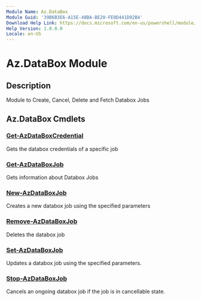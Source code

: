 ```yaml
---
Module Name: Az.DataBox
Module Guid: '39B6B3E6-A15E-48BA-BE20-FE0D441D92B4'
Download Help Link: https://docs.microsoft.com/en-us/powershell/module/az.databox
Help Version: 1.0.0.0
Locale: en-US
---
```


# Az.DataBox Module
## Description
Module to Create, Cancel, Delete and Fetch Databox Jobs

## Az.DataBox Cmdlets
### [Get-AzDataBoxCredential](Get-AzDataBoxCredential.md)
Gets the databox credentials of a specific job

### [Get-AzDataBoxJob](Get-AzDataBoxJob.md)
Gets information about Databox Jobs

### [New-AzDataBoxJob](New-AzDataBoxJob.md)
Creates a new databox job using the specified parameters

### [Remove-AzDataBoxJob](Remove-AzDataBoxJob.md)
Deletes the databox job

### [Set-AzDataBoxJob](Set-AzDataBoxJob.md)
Updates a databox job using the specified parameters.

### [Stop-AzDataBoxJob](Stop-AzDataBoxJob.md)
Cancels an ongoing databox job if the job is in cancellable state.


